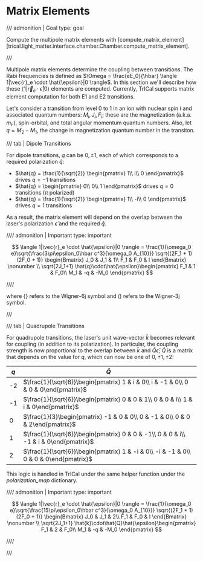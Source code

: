 # Matrix Elements

<!-- prettier-ignore -->
/// admonition | Goal
    type: goal

Compute the multipole matrix elements with [compute_matrix_element][trical.light_matter.interface.chamber.Chamber.compute_matrix_element].

///

Multipole matrix elements determine the coupling between transitions. The Rabi frequencies is defined as $\Omega = \frac{eE_0}{\hbar} \langle 1|\vec{r}_e \cdot \hat{\epsilon}|0 \rangle$. In this section we'll describe how these $\langle 1|\vec{r}_e \cdot \hat{\epsilon}|0 \rangle$ elements are computed. Currently, TrICal supports matrix element computation for both E1 and E2 transitions.

Let's consider a transition from level 0 to 1 in an ion with nuclear spin $I$ and associated quantum numbers: $M_i, J_i, F_i$; these are the magnetization (a.k.a. $m_F$), spin-orbital, and total angular momentum quantum numbers. Also, let $q = M_2 - M_1$, the change in magnetization quantum number in the transiton.

/// tab | Dipole Transitions

For dipole transitions, $q$ can be $0, \pm 1$, each of which corresponds to a required polarization $\hat{q}$:

- $\hat{q} = \frac{1}{\sqrt{2}} \begin{pmatrix} 1\\ i\\ 0 \end{pmatrix}$ drives $q = -1$ transitions
- $\hat{q} = \begin{pmatrix} 0\\ 0\\ 1 \end{pmatrix}$ drives $q = 0$ transitions ($\pi$ polarized)
- $\hat{q} = \frac{1}{\sqrt{2}} \begin{pmatrix} 1\\ -i\\ 0 \end{pmatrix}$ drives $q = 1$ transitions

As a result, the matrix element will depend on the overlap between the laser's polarization $\hat{\epsilon}$ and the required $\hat{q}$.

<!-- prettier-ignore -->
//// admonition | Important
    type: important

$$
    \langle 1|\vec{r}_e \cdot \hat{\epsilon}|0 \rangle = \frac{1}{\omega_0 e}\sqrt{\frac{3\pi\epsilon_0\hbar c^3}{\omega_0 A_{10}}} \sqrt{(2F_1 + 1)(2F_0 + 1)}
    \begin{Bmatrix}
        J_0 & J_1 & 1\\
        F_1 & F_0 & I
    \end{Bmatrix} \nonumber \\
    \sqrt{2J_1+1} \hat{q}\cdot\hat{\epsilon}\begin{pmatrix}
        F_1 & 1 & F_0\\
        M_1 & -q & -M_0
    \end{pmatrix}
$$

////

where $\{\}$ refers to the Wigner-6j symbol and $()$ refers to the Wigner-3j symbol.

///

/// tab | Quadrupole Transitions

For quadrupole transitions, the laser's unit wave-vector $\hat{k}$ becomes relevant for coupling (in addition to its polarization). In particular, the coupling strength is now proportional to the overlap between $\hat{k}$ and $\hat{Q}\hat{\epsilon}$; $\hat{Q}$ is a matrix that depends on the value for $q$, which can now be one of $0, \pm 1, \pm 2$:

| $q$ | $\hat{Q}$                                                                             |
| --- | ------------------------------------------------------------------------------------- |
| -2  | $\frac{1}{\sqrt{6}}\begin{pmatrix} 1 & i & 0\\ i & -1 & 0\\ 0 & 0 & 0\end{pmatrix}$   |
| -1  | $\frac{1}{\sqrt{6}}\begin{pmatrix} 0 & 0 & 1\\ 0 & 0 & i\\ 1 & i & 0\end{pmatrix}$    |
| 0   | $\frac{1}{3}\begin{pmatrix} -1 & 0 & 0\\ 0 & -1 & 0\\ 0 & 0 & 2\end{pmatrix}$         |
| 1   | $\frac{1}{\sqrt{6}}\begin{pmatrix} 0 & 0 & -1\\ 0 & 0 & i\\ -1 & i & 0\end{pmatrix}$  |
| 2   | $\frac{1}{\sqrt{6}}\begin{pmatrix} 1 & -i & 0\\ -i & -1 & 0\\ 0 & 0 & 0\end{pmatrix}$ |

This logic is handled in TrICal under the same helper function under the _polarization_map_ dictionary.

<!-- prettier-ignore -->
//// admonition | Important
    type: important

$$
    \langle 1|\vec{r}_e \cdot \hat{\epsilon}|0 \rangle = \frac{1}{\omega_0 e}\sqrt{\frac{15\pi\epsilon_0\hbar c^3}{\omega_0 A_{10}}} \sqrt{(2F_1 + 1)(2F_0 + 1)}
    \begin{Bmatrix}
        J_0 & J_1 & 2\\
        F_1 & F_0 & I
    \end{Bmatrix} \nonumber \\  \sqrt{2J_1+1} \hat{k}\cdot\hat{Q}\hat{\epsilon}\begin{pmatrix}
        F_1 & 2 & F_0\\
        M_1 & -q & -M_0
    \end{pmatrix}
$$

////

///

